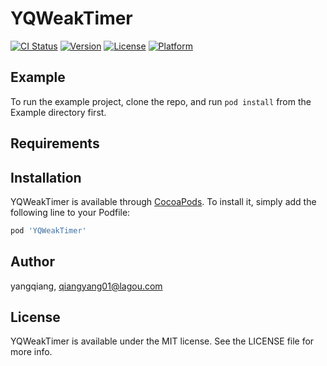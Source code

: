 # YQWeakTimer

[![CI Status](https://img.shields.io/travis/yangqiang/YQWeakTimer.svg?style=flat)](https://travis-ci.org/yangqiang/YQWeakTimer)
[![Version](https://img.shields.io/cocoapods/v/YQWeakTimer.svg?style=flat)](https://cocoapods.org/pods/YQWeakTimer)
[![License](https://img.shields.io/cocoapods/l/YQWeakTimer.svg?style=flat)](https://cocoapods.org/pods/YQWeakTimer)
[![Platform](https://img.shields.io/cocoapods/p/YQWeakTimer.svg?style=flat)](https://cocoapods.org/pods/YQWeakTimer)

## Example

To run the example project, clone the repo, and run `pod install` from the Example directory first.

## Requirements

## Installation

YQWeakTimer is available through [CocoaPods](https://cocoapods.org). To install
it, simply add the following line to your Podfile:

```ruby
pod 'YQWeakTimer'
```

## Author

yangqiang, qiangyang01@lagou.com

## License

YQWeakTimer is available under the MIT license. See the LICENSE file for more info.
